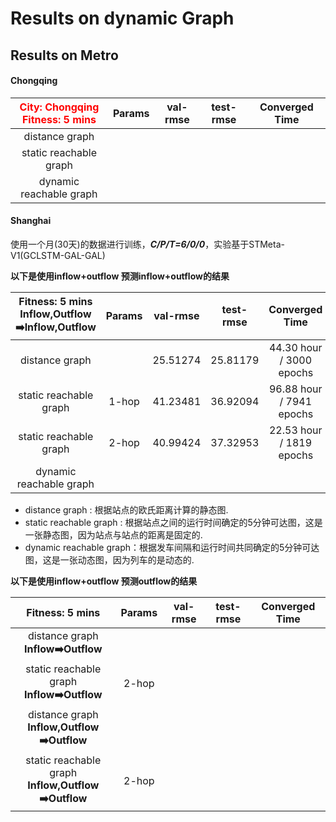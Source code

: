 # Results on dynamic Graph

## Results on Metro

#### Chongqing

| <font color='red'>**City: Chongqing<br />Fitness: 5 mins**</font> | Params | val-rmse | test-rmse | Converged Time |
| :----------------------------------------------------------: | :----: | :------: | :-------: | :------------: |
|                        distance graph                        |        |          |           |                |
|                    static reachable graph                    |        |          |           |                |
|                   dynamic reachable graph                    |        |          |           |                |

#### Shanghai

使用一个月(30天)的数据进行训练，***C/P/T=6/0/0***，实验基于STMeta-V1(GCLSTM-GAL-GAL)

**以下是使用inflow+outflow 预测inflow+outflow的结果**

| **Fitness: 5 mins<br />Inflow,Outflow :arrow_right:Inflow,Outflow** | Params | val-rmse | test-rmse |      Converged Time      |
| :----------------------------------------------------------: | :----: | :------: | :-------: | :----------------------: |
|                        distance graph                        |        | 25.51274 | 25.81179  | 44.30 hour / 3000 epochs |
|                    static reachable graph                    | 1-hop  | 41.23481 | 36.92094  | 96.88 hour / 7941 epochs |
|                    static reachable graph                    | 2-hop  | 40.99424 | 37.32953  | 22.53 hour / 1819 epochs |
|                   dynamic reachable graph                    |        |          |           |                          |

* distance graph : 根据站点的欧氏距离计算的静态图.
* static reachable graph  : 根据站点之间的运行时间确定的5分钟可达图，这是一张静态图，因为站点与站点的距离是固定的.
* dynamic reachable graph：根据发车间隔和运行时间共同确定的5分钟可达图，这是一张动态图，因为列车的是动态的.

**以下是使用inflow+outflow 预测outflow的结果**

|                     **Fitness: 5 mins**                      | Params | val-rmse | test-rmse | Converged Time |
| :----------------------------------------------------------: | :----: | :------: | :-------: | :------------: |
|      distance graph<br />**Inflow:arrow_right:Outflow**      |        |          |           |                |
|  static reachable graph<br />**Inflow:arrow_right:Outflow**  | 2-hop  |          |           |                |
| distance graph<br />**Inflow,Outflow :arrow_right:Outflow**  |        |          |           |                |
| static reachable graph<br />**Inflow,Outflow :arrow_right:Outflow** | 2-hop  |          |           |                |